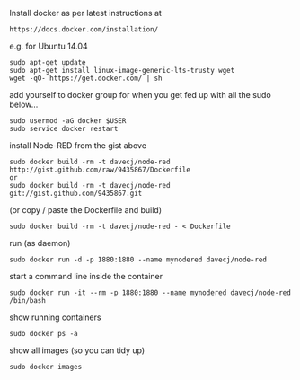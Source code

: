 Install docker as per latest instructions at

    https://docs.docker.com/installation/

e.g. for Ubuntu 14.04

    sudo apt-get update
    sudo apt-get install linux-image-generic-lts-trusty wget
    wget -qO- https://get.docker.com/ | sh

add yourself to docker group  for when you get fed up with all the sudo below...

    sudo usermod -aG docker $USER
    sudo service docker restart

install Node-RED from the gist above

    sudo docker build -rm -t davecj/node-red http://gist.github.com/raw/9435867/Dockerfile
    or
    sudo docker build -rm -t davecj/node-red git://gist.github.com/9435867.git

(or copy / paste the Dockerfile and build)

    sudo docker build -rm -t davecj/node-red - < Dockerfile

run (as daemon)

    sudo docker run -d -p 1880:1880 --name mynodered davecj/node-red

start a command line inside the container

    sudo docker run -it --rm -p 1880:1880 --name mynodered davecj/node-red /bin/bash

show running containers

    sudo docker ps -a

show all images (so you can tidy up)

    sudo docker images
